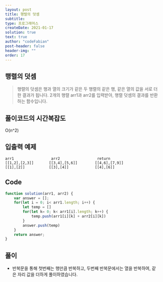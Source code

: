 ```yaml
---
layout: post
title: 행렬의 덧셈
subtitle: 
type: 프로그래머스
createDate: 2021-01-17
solution: true
text: true
author: "codeFabian"
post-header: false
header-img: ""
order: 17
---
```


## 행렬의 덧셈

> 행렬의 덧셈은 행과 열의 크기가 같은 두 행렬의 같은 행, 같은 열의 값을 서로 더한 결과가 됩니다. 2개의 행렬 arr1과 arr2를 입력받아, 행렬 덧셈의 결과를 반환하는 함수입니다.



## 풀이코드의 시간복잡도

O(n^2) 

## 입출력 예제

```
arr1	             arr2	              return  
[[1,2],[2,3]]	    [[3,4],[5,6]]	     [[4,6],[7,9]]  
[[1],[2]]	        [[3],[4]]	         [[4],[6]]  
```


## Code

```js
function solution(arr1, arr2) {
    var answer = [];
    for(let i = 0; i< arr1.length; i++) {
        let temp = []
        for(let k= 0; k< arr1[i].length; k++) {
            temp.push(arr1[i][k] + arr2[i][k]) 
        }
        answer.push(temp)
    }
    return answer;
}
```

## 풀이

- 반복문을 통해 첫번째는 행만큼 반복하고, 두번째 반복문에서는 열을 반복하여, 같은 자리 값을 더하게 풀이하였습니다.  
